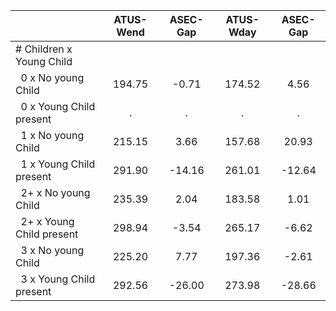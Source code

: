 
|                      |    ATUS-Wend |     ASEC-Gap |    ATUS-Wday |     ASEC-Gap |
| -------------------- | :----------: | :----------: | :----------: | :----------: |
| # Children x Young Child |              |              |              |              |
| &nbsp;&nbsp;0 x No young Child |       194.75 |        -0.71 |       174.52 |         4.56 |
| &nbsp;&nbsp;0 x Young Child present |            . |            . |            . |            . |
| &nbsp;&nbsp;1 x No young Child |       215.15 |         3.66 |       157.68 |        20.93 |
| &nbsp;&nbsp;1 x Young Child present |       291.90 |       -14.16 |       261.01 |       -12.64 |
| &nbsp;&nbsp;2+ x No young Child |       235.39 |         2.04 |       183.58 |         1.01 |
| &nbsp;&nbsp;2+ x Young Child present |       298.94 |        -3.54 |       265.17 |        -6.62 |
| &nbsp;&nbsp;3 x No young Child |       225.20 |         7.77 |       197.36 |        -2.61 |
| &nbsp;&nbsp;3 x Young Child present |       292.56 |       -26.00 |       273.98 |       -28.66 |

